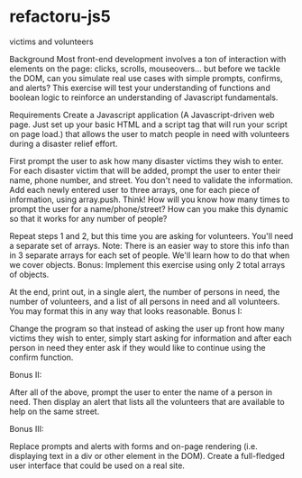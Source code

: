 refactoru-js5
=============

victims and volunteers

Background
Most front-end development involves a ton of interaction with elements on the page: clicks, scrolls, mouseovers... but before we tackle the DOM, can you simulate real use cases with simple prompts, confirms, and alerts? This exercise will test your understanding of functions and boolean logic to reinforce an understanding of Javascript fundamentals.

Requirements
Create a Javascript application (A Javascript-driven web page. Just set up your basic HTML and a script tag that will run your script on page load.) that allows the user to match people in need with volunteers during a disaster relief effort.

First prompt the user to ask how many disaster victims they wish to enter.
For each disaster victim that will be added, prompt the user to enter their name, phone number, and street. You don't need to validate the information. Add each newly entered user to three arrays, one for each piece of information, using array.push.
Think! How will you know how many times to prompt the user for a name/phone/street? How can you make this dynamic so that it works for any number of people?

Repeat steps 1 and 2, but this time you are asking for volunteers. You'll need a separate set of arrays.
Note: There is an easier way to store this info than in 3 separate arrays for each set of people. We'll learn how to do that when we cover objects. Bonus: Implement this exercise using only 2 total arrays of objects.

At the end, print out, in a single alert, the number of persons in need, the number of volunteers, and a list of all persons in need and all volunteers. You may format this in any way that looks reasonable.
Bonus I:

Change the program so that instead of asking the user up front how many victims they wish to enter, simply start asking for information and after each person in need they enter ask if they would like to continue using the confirm function.

Bonus II:

After all of the above, prompt the user to enter the name of a person in need. Then display an alert that lists all the volunteers that are available to help on the same street.

Bonus III:

Replace prompts and alerts with forms and on-page rendering (i.e. displaying text in a div or other element in the DOM). Create a full-fledged user interface that could be used on a real site.

